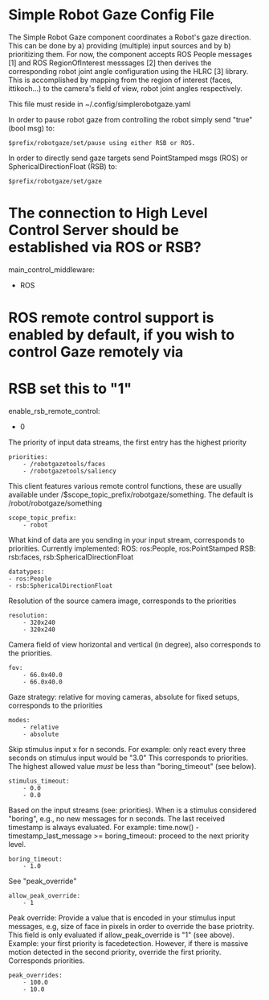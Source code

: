 # Simple Robot Gaze Config File

The Simple Robot Gaze component coordinates a Robot's gaze direction.
This can be done by a) providing (multiple) input sources and by b) prioritizing them.
For now, the component accepts ROS People messages [1] and ROS RegionOfInterest messsages [2]
then derives the corresponding robot joint angle configuration using the HLRC [3] library.
This is accomplished by mapping from the region of interest (faces, ittikoch...) to the camera's
field of view, robot joint angles respectively.

This file must reside in ~/.config/simplerobotgaze.yaml

In order to pause robot gaze from controlling the robot simply send "true" (bool msg) to:

    $prefix/robotgaze/set/pause using either RSB or ROS.


In order to directly send gaze targets send PointStamped msgs (ROS) or SphericalDirectionFloat (RSB) to:

    $prefix/robotgaze/set/gaze


# The connection to High Level Control Server should be established via ROS or RSB?
main_control_middleware:
  - ROS


# ROS remote control support is enabled by default, if you wish to control Gaze remotely via
# RSB set this to "1"
enable_rsb_remote_control:
  - 0


The priority of input data streams, the first entry has the highest priority

    priorities:
        - /robotgazetools/faces
        - /robotgazetools/saliency

This client features various remote control functions, these are usually available
under /$scope_topic_prefix/robotgaze/something. The default is /robot/robotgaze/something

    scope_topic_prefix:
        - robot


What kind of data are you sending in your input stream, corresponds to priorities. Currently implemented:
ROS: ros:People, ros:PointStamped
RSB: rsb:faces, rsb:SphericalDirectionFloat

    datatypes:
    - ros:People
    - rsb:SphericalDirectionFloat


Resolution of the source camera image, corresponds to the priorities

    resolution:
        - 320x240
        - 320x240

Camera field of view horizontal and vertical (in degree), also corresponds to the priorities.

    fov:
        - 66.0x40.0
        - 66.0x40.0

Gaze strategy: relative for moving cameras, absolute for fixed setups, corresponds to the priorities

    modes:
        - relative
        - absolute

Skip stimulus input x for n seconds. For example: only react every three seconds on stimulus input would be "3.0"
This corresponds to priorities. The highest allowed value _must_ be less than "boring_timeout" (see below).

    stimulus_timeout:
        - 0.0
        - 0.0

Based on the input streams (see: priorities). When is a stimulus considered "boring", e.g., no new messages for n
seconds. The last received timestamp is always evaluated.
For example: time.now() - timestamp_last_message >= boring_timeout: proceed to the next priority level.

    boring_timeout:
        - 1.0

See "peak_override"

    allow_peak_override:
        - 1

Peak override: Provide a value that is encoded in your stimulus input messages, e.g, size of face in pixels in order
to override the base priotrity. This field is only evaluated if allow_peak_override is "1" (see above).
Example: your first priority is facedetection. However, if there is massive motion detected in the second priority,
override the first priority. Corresponds priorities.

    peak_overrides:
        - 100.0
        - 10.0